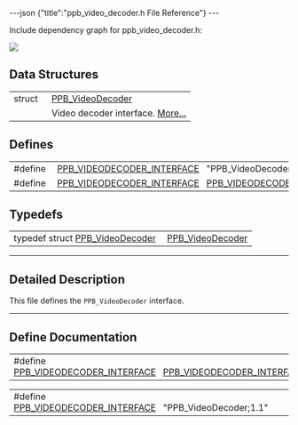 ---json {"title":"ppb\_video\_decoder.h File Reference"} ---

Include dependency graph for ppb\_video\_decoder.h:

![](/docs/native-client/pepper_beta/c/ppb__video__decoder_8h__incl.png)

Data Structures
---------------

<table><tbody><tr class="odd"><td style="text-align: right;">struct  </td><td><a href="/docs/native-client/pepper_beta/c/struct_p_p_b___video_decoder__1__1/" class="el">PPB_VideoDecoder</a></td></tr><tr class="even"><td style="text-align: right;"> </td><td>Video decoder interface. <a href="/docs/native-client/pepper_beta/c/struct_p_p_b___video_decoder__1__1#details">More...</a><br />
</td></tr></tbody></table>

Defines
-------

<table><tbody><tr class="odd"><td style="text-align: right;">#define </td><td><a href="/docs/native-client/pepper_beta/c/ppb__video__decoder_8h#ac9994bddaa7ccc8f52799a00031d5441" class="el">PPB_VIDEODECODER_INTERFACE</a>   "PPB_VideoDecoder;1.1"</td></tr><tr class="even"><td style="text-align: right;">#define </td><td><a href="/docs/native-client/pepper_beta/c/ppb__video__decoder_8h#ae369609aebfa745c1836ef92e9b76aa2" class="el">PPB_VIDEODECODER_INTERFACE</a>   <a href="/docs/native-client/pepper_beta/c/ppb__video__decoder_8h#ac9994bddaa7ccc8f52799a00031d5441" class="el">PPB_VIDEODECODER_INTERFACE</a></td></tr></tbody></table>

Typedefs
--------

<table><tbody><tr class="odd"><td style="text-align: right;">typedef struct <a href="/docs/native-client/pepper_beta/c/struct_p_p_b___video_decoder__1__1/" class="el">PPB_VideoDecoder</a> </td><td><a href="/docs/native-client/pepper_beta/c/group___interfaces#ga3bfb47f476c3153e5638265c17702ed9" class="el">PPB_VideoDecoder</a></td></tr></tbody></table>

------------------------------------------------------------------------

<span id="details" class="anchor" style="margin: 0;"></span>

Detailed Description
--------------------

This file defines the `PPB_VideoDecoder` interface.

------------------------------------------------------------------------

Define Documentation
--------------------

<span id="ae369609aebfa745c1836ef92e9b76aa2" class="anchor" style="margin: 0;"></span>

<table><tbody><tr class="odd"><td>#define <a href="/docs/native-client/pepper_beta/c/ppb__video__decoder_8h#ae369609aebfa745c1836ef92e9b76aa2" class="el">PPB_VIDEODECODER_INTERFACE</a>   <a href="/docs/native-client/pepper_beta/c/ppb__video__decoder_8h#ac9994bddaa7ccc8f52799a00031d5441" class="el">PPB_VIDEODECODER_INTERFACE</a></td></tr></tbody></table>

<span id="ac9994bddaa7ccc8f52799a00031d5441" class="anchor" style="margin: 0;"></span>

<table><tbody><tr class="odd"><td>#define <a href="/docs/native-client/pepper_beta/c/ppb__video__decoder_8h#ac9994bddaa7ccc8f52799a00031d5441" class="el">PPB_VIDEODECODER_INTERFACE</a>   "PPB_VideoDecoder;1.1"</td></tr></tbody></table>
